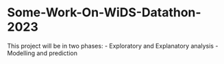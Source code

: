 # Some-Work-On-WiDS-Datathon-2023
This project will be in two phases: - Exploratory and Explanatory analysis - Modelling and prediction
